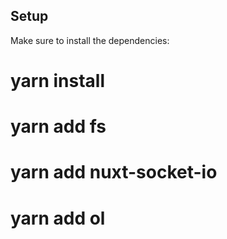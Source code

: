 
## Setup

Make sure to install the dependencies:

# yarn install
# yarn add fs
# yarn add nuxt-socket-io
# yarn add ol


